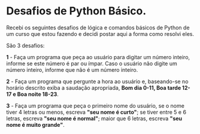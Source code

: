 # Desafios de Python Básico.
Recebi os seguintes desafios de lógica e comandos básicos de Python de um curso que estou fazendo e decidi postar aqui a forma como resolvi eles.

São 3 desafios:

**1** - Faça um programa que peça ao usuário para digitar um número inteiro, informe se este número é par ou ímpar.
Caso o usuário não digite um número inteiro, informe que não é um número inteiro.

**2** - Faça um programa que pergunte a hora ao usuário e, baseando-se no horário descrito exiba a saudação
apropriada, **Bom dia 0-11, Boa tarde 12-17 e Boa noite 18-23**.

**3** - Faça um  programa que peça o primeiro nome do usuário, se o nome tiver 4 letras ou menos, escreva
**"seu nome é curto"**; se tiver entre 5 e 6 letras, escreva **"seu nome é normal"**; maior que 6 letras, escreva **"seu nome é muito
grande"**.
